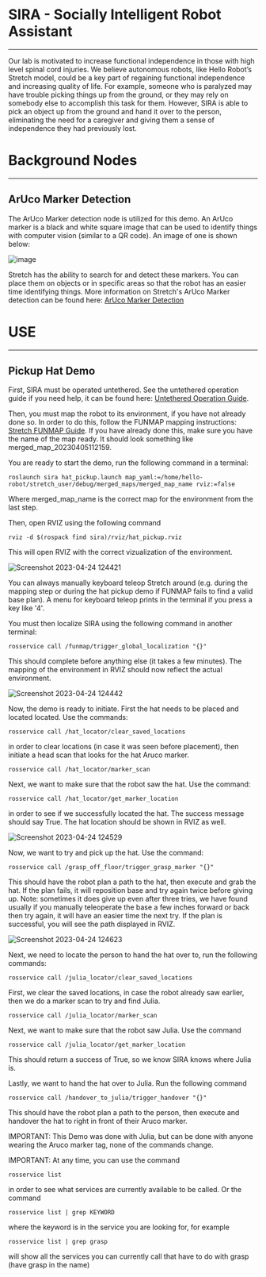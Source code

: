 # SIRA - Socially Intelligent Robot Assistant
--------------------------------
Our lab is motivated to increase functional independence in those with high level spinal cord injuries.  We believe autonomous robots, like Hello Robot’s Stretch model, could be a key part of regaining functional independence and increasing quality of life.  For example, someone who is paralyzed may have trouble picking things up from the ground, or they may rely on somebody else to accomplish this task for them.  However, SIRA is able to pick an object up from the ground and hand it over to the person, eliminating the need for a caregiver and giving them a sense of independence they had previously lost.

# Background Nodes
--------------------------------
## ArUco Marker Detection
The ArUco Marker detection node is utilized for this demo.  An ArUco marker is a black and white square image that can be used to identify things with computer vision (similar to a QR code).  An image of one is shown below: 

![image](https://user-images.githubusercontent.com/87331189/234057458-bbacafe4-9a56-442e-9ff3-80e2037acd54.png)

Stretch has the ability to search for and detect these markers.  You can place them on objects or in specific areas so that the robot has an easier time identifying things.  More information on Stretch's ArUco Marker detection can be found here: [ArUco Marker Detection](https://docs.hello-robot.com/0.2/stretch-tutorials/ros1/aruco_marker_detection/)

# USE 
--------------------------------
## Pickup Hat Demo

First, SIRA must be operated untethered.  See the untethered operation guide if you need help, it can be found here: [Untethered Operation Guide](https://docs.hello-robot.com/0.2/stretch-tutorials/getting_started/untethered_operation/#ros-remote-master).

Then, you must map the robot to its environment, if you have not already done so.  In order to do this, follow the FUNMAP mapping instructions: [Stretch FUNMAP Guide](https://github.com/hello-robot/stretch_ros/tree/master/stretch_funmap).  If you have already done this, make sure you have the name of the map ready.  It should look something like merged_map_20230405112159.  

You are ready to start the demo, run the following command in a terminal: 
```
roslaunch sira hat_pickup.launch map_yaml:=/home/hello-robot/stretch_user/debug/merged_maps/merged_map_name rviz:=false 
```
Where merged_map_name is the correct map for the environment from the last step. 

Then, open RVIZ using the following command 
```
rviz -d $(rospack find sira)/rviz/hat_pickup.rviz 
```
This will open RVIZ with the correct vizualization of the environment.

![Screenshot 2023-04-24 124421](https://user-images.githubusercontent.com/87331189/234063502-dedeb7b7-2d21-462a-b7da-a01c4db7dfa4.png)

You can always manually keyboard teleop Stretch around (e.g. during the mapping step or during the hat pickup demo if FUNMAP fails to find a valid base plan). A menu for keyboard teleop prints in the terminal if you press a key like '4'. 

You must then localize SIRA using the following command in another terminal: 
```
rosservice call /funmap/trigger_global_localization "{}" 
```
This should complete before anything else (it takes a few minutes).  The mapping of the environment in RVIZ should now reflect the actual environment.

![Screenshot 2023-04-24 124442](https://user-images.githubusercontent.com/87331189/234063830-ba259a14-fe5a-4b66-bc49-6ed5584cca14.png)

Now, the demo is ready to initiate.  First the hat needs to be placed and located located.  Use the commands: 
```
rosservice call /hat_locator/clear_saved_locations 
``` 
in order to clear locations (in case it was seen before placement), then initiate a head scan that looks for the hat Aruco marker.   
```
rosservice call /hat_locator/marker_scan
```

Next, we want to make sure that the robot saw the hat.  Use the command: 
```
rosservice call /hat_locator/get_marker_location 
```
in order to see if we successfully located the hat.  The success message should say True. The hat location should be shown in RVIZ as well.

![Screenshot 2023-04-24 124529](https://user-images.githubusercontent.com/87331189/234064283-86e85463-ddd8-4707-8584-195317e7352e.png)

Now, we want to try and pick up the hat.  Use the command: 
```
rosservice call /grasp_off_floor/trigger_grasp_marker "{}" 
```
This should have the robot plan a path to the hat, then execute and grab the hat.  If the plan fails, it will reposition base and try again twice before giving up.  Note: sometimes it does give up even after three tries, we have found usually if you manually teleoperate the base a few inches forward or back then try again, it will have an easier time the next try.  If the plan is successful, you will see the path displayed in RVIZ.

![Screenshot 2023-04-24 124623](https://user-images.githubusercontent.com/87331189/234064412-be6fc235-5b91-4577-badb-2bdf59b3080b.png)

Next, we need to locate the person to hand the hat over to, run the following commands: 
```
rosservice call /julia_locator/clear_saved_locations 
```
First, we clear the saved locations, in case the robot already saw earlier, then we do a marker scan to try and find Julia. 
```
rosservice call /julia_locator/marker_scan 
```

Next, we want to make sure that the robot saw Julia.  Use the command
```
rosservice call /julia_locator/get_marker_location 
```
This should return a success of True, so we know SIRA knows where Julia is. 

Lastly, we want to hand the hat over to Julia.  Run the following command
```
rosservice call /handover_to_julia/trigger_handover "{}" 
```
This should have the robot plan a path to the person, then execute and handover the hat to right in front of their Aruco marker. 

IMPORTANT: This Demo was done with Julia, but can be done with anyone wearing the Aruco marker tag, none of the commands change. 

IMPORTANT: At any time, you can use the command 
```
rosservice list 
```
in order to see what services are currently available to be called. Or the command 
```
rosservice list | grep KEYWORD 
```
where the keyword is in the service you are looking for, for example 
```
rosservice list | grep grasp 
```
will show all the services you can currently call that have to do with grasp (have grasp in the name) 

